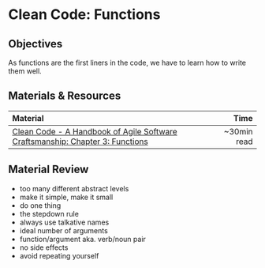 # Clean Code: Functions

## Objectives
As functions are the first liners in the code, we have to learn how to write them well.

## Materials & Resources
| Material | Time |
|:---------|-----:|
| [Clean Code - A Handbook of Agile Software Craftsmanship: Chapter 3: Functions ](http://lmgtfy.com/?q=clean+code+pdf) | ~30min read |

## Material Review
- too many different abstract levels
- make it simple, make it small
- do one thing
- the stepdown rule
- always use talkative names
- ideal number of arguments
- function/argument aka. verb/noun pair
- no side effects
- avoid repeating yourself
